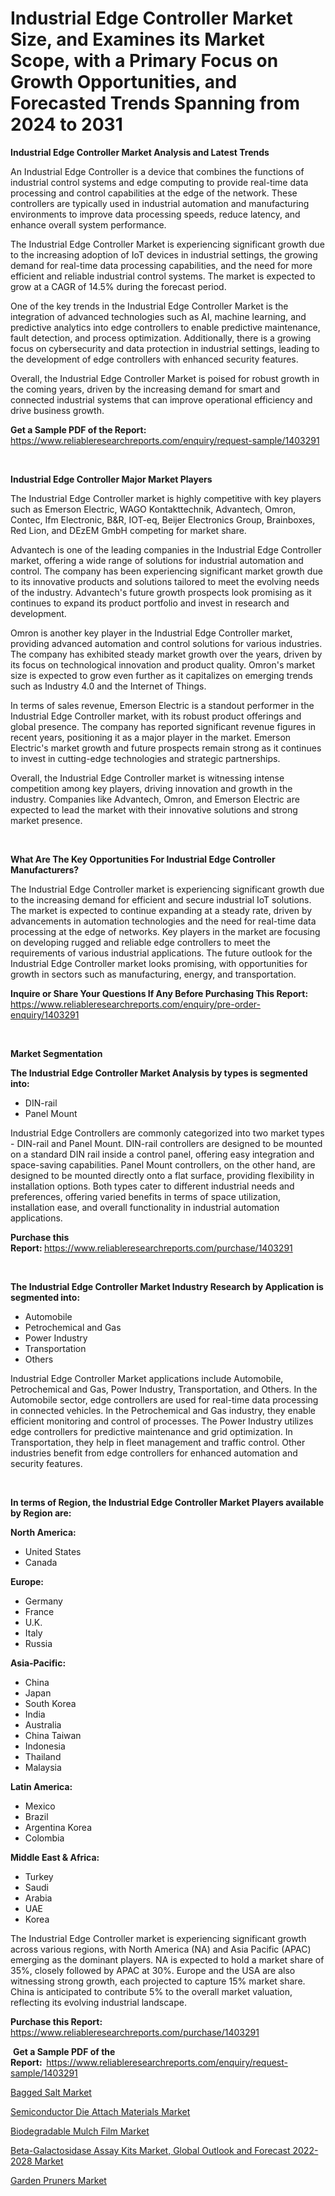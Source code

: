 <p><h1>Industrial Edge Controller Market Size, and Examines its Market Scope, with a Primary Focus on Growth Opportunities, and Forecasted Trends Spanning from 2024 to 2031</h1></p><p><strong>Industrial Edge Controller Market Analysis and Latest Trends</strong></p>
<p><p>An Industrial Edge Controller is a device that combines the functions of industrial control systems and edge computing to provide real-time data processing and control capabilities at the edge of the network. These controllers are typically used in industrial automation and manufacturing environments to improve data processing speeds, reduce latency, and enhance overall system performance.</p><p>The Industrial Edge Controller Market is experiencing significant growth due to the increasing adoption of IoT devices in industrial settings, the growing demand for real-time data processing capabilities, and the need for more efficient and reliable industrial control systems. The market is expected to grow at a CAGR of 14.5% during the forecast period.</p><p>One of the key trends in the Industrial Edge Controller Market is the integration of advanced technologies such as AI, machine learning, and predictive analytics into edge controllers to enable predictive maintenance, fault detection, and process optimization. Additionally, there is a growing focus on cybersecurity and data protection in industrial settings, leading to the development of edge controllers with enhanced security features.</p><p>Overall, the Industrial Edge Controller Market is poised for robust growth in the coming years, driven by the increasing demand for smart and connected industrial systems that can improve operational efficiency and drive business growth.</p></p>
<p><strong>Get a Sample PDF of the Report:&nbsp;</strong> <a href="https://www.reliableresearchreports.com/enquiry/request-sample/1403291">https://www.reliableresearchreports.com/enquiry/request-sample/1403291</a></p>
<p>&nbsp;</p>
<p><strong>Industrial Edge Controller Major Market Players</strong></p>
<p><p>The Industrial Edge Controller market is highly competitive with key players such as Emerson Electric, WAGO Kontakttechnik, Advantech, Omron, Contec, Ifm Electronic, B&R, IOT-eq, Beijer Electronics Group, Brainboxes, Red Lion, and DEzEM GmbH competing for market share. </p><p>Advantech is one of the leading companies in the Industrial Edge Controller market, offering a wide range of solutions for industrial automation and control. The company has been experiencing significant market growth due to its innovative products and solutions tailored to meet the evolving needs of the industry. Advantech's future growth prospects look promising as it continues to expand its product portfolio and invest in research and development.</p><p>Omron is another key player in the Industrial Edge Controller market, providing advanced automation and control solutions for various industries. The company has exhibited steady market growth over the years, driven by its focus on technological innovation and product quality. Omron's market size is expected to grow even further as it capitalizes on emerging trends such as Industry 4.0 and the Internet of Things.</p><p>In terms of sales revenue, Emerson Electric is a standout performer in the Industrial Edge Controller market, with its robust product offerings and global presence. The company has reported significant revenue figures in recent years, positioning it as a major player in the market. Emerson Electric's market growth and future prospects remain strong as it continues to invest in cutting-edge technologies and strategic partnerships.</p><p>Overall, the Industrial Edge Controller market is witnessing intense competition among key players, driving innovation and growth in the industry. Companies like Advantech, Omron, and Emerson Electric are expected to lead the market with their innovative solutions and strong market presence.</p></p>
<p>&nbsp;</p>
<p><strong>What Are The Key Opportunities For Industrial Edge Controller Manufacturers?</strong></p>
<p><p>The Industrial Edge Controller market is experiencing significant growth due to the increasing demand for efficient and secure industrial IoT solutions. The market is expected to continue expanding at a steady rate, driven by advancements in automation technologies and the need for real-time data processing at the edge of networks. Key players in the market are focusing on developing rugged and reliable edge controllers to meet the requirements of various industrial applications. The future outlook for the Industrial Edge Controller market looks promising, with opportunities for growth in sectors such as manufacturing, energy, and transportation.</p></p>
<p><strong>Inquire or Share Your Questions If Any Before Purchasing This Report:</strong> <a href="https://www.reliableresearchreports.com/enquiry/pre-order-enquiry/1403291">https://www.reliableresearchreports.com/enquiry/pre-order-enquiry/1403291</a></p>
<p>&nbsp;</p>
<p><strong>Market Segmentation</strong></p>
<p><strong>The Industrial Edge Controller Market Analysis by types is segmented into:</strong></p>
<p><ul><li>DIN-rail</li><li>Panel Mount</li></ul></p>
<p><p>Industrial Edge Controllers are commonly categorized into two market types - DIN-rail and Panel Mount. DIN-rail controllers are designed to be mounted on a standard DIN rail inside a control panel, offering easy integration and space-saving capabilities. Panel Mount controllers, on the other hand, are designed to be mounted directly onto a flat surface, providing flexibility in installation options. Both types cater to different industrial needs and preferences, offering varied benefits in terms of space utilization, installation ease, and overall functionality in industrial automation applications.</p></p>
<p><strong>Purchase this Report:&nbsp;</strong><a href="https://www.reliableresearchreports.com/purchase/1403291">https://www.reliableresearchreports.com/purchase/1403291</a></p>
<p>&nbsp;</p>
<p><strong>The Industrial Edge Controller Market Industry Research by Application is segmented into:</strong></p>
<p><ul><li>Automobile</li><li>Petrochemical and Gas</li><li>Power Industry</li><li>Transportation</li><li>Others</li></ul></p>
<p><p>Industrial Edge Controller Market applications include Automobile, Petrochemical and Gas, Power Industry, Transportation, and Others. In the Automobile sector, edge controllers are used for real-time data processing in connected vehicles. In the Petrochemical and Gas industry, they enable efficient monitoring and control of processes. The Power Industry utilizes edge controllers for predictive maintenance and grid optimization. In Transportation, they help in fleet management and traffic control. Other industries benefit from edge controllers for enhanced automation and security features.</p></p>
<p>&nbsp;</p>
<p><strong>In terms of Region, the Industrial Edge Controller Market Players available by Region are:</strong></p>
<p>
    <p> <strong> North America: </strong>
        <ul>
            <li>United States</li>
            <li>Canada</li>
        </ul>
        </p> 
    <p> <strong> Europe: </strong>
        <ul>
            <li>Germany</li>
            <li>France</li>
            <li>U.K.</li>
            <li>Italy</li>
            <li>Russia</li>
        </ul>
        </p> 
    <p> <strong> Asia-Pacific: </strong>
        <ul>
            <li>China</li>
            <li>Japan</li>
            <li>South Korea</li>
            <li>India</li>
            <li>Australia</li>
            <li>China Taiwan</li>
            <li>Indonesia</li>
            <li>Thailand</li>
            <li>Malaysia</li>
        </ul>
        </p> 
    <p> <strong> Latin America: </strong>
        <ul>
            <li>Mexico</li>
            <li>Brazil</li>
            <li>Argentina Korea</li>
            <li>Colombia</li>
        </ul>
        </p> 
    <p> <strong> Middle East & Africa: </strong>
        <ul>
            <li>Turkey</li>
            <li>Saudi</li>
            <li>Arabia</li>
            <li>UAE</li>
            <li>Korea</li>
        </ul>
    </p>
    </p>
<p><p>The Industrial Edge Controller market is experiencing significant growth across various regions, with North America (NA) and Asia Pacific (APAC) emerging as the dominant players. NA is expected to hold a market share of 35%, closely followed by APAC at 30%. Europe and the USA are also witnessing strong growth, each projected to capture 15% market share. China is anticipated to contribute 5% to the overall market valuation, reflecting its evolving industrial landscape.</p></p>
<p><strong>Purchase this Report: </strong><a href="https://www.reliableresearchreports.com/purchase/1403291">https://www.reliableresearchreports.com/purchase/1403291</a></p>
<p>&nbsp;<strong>Get a Sample PDF of the Report:&nbsp;&nbsp;</strong><a href="https://www.reliableresearchreports.com/enquiry/request-sample/1403291">https://www.reliableresearchreports.com/enquiry/request-sample/1403291</a></p>
<p><strong></strong></p>
<p><p><a href="https://view.publitas.com/reportprime-1/bagged-salt-market-challenges-opportunities-and-growth-drivers-and-major-market-players-forecasted-for-period-from-2024-2031/">Bagged Salt Market</a></p><p><a href="https://github.com/Angelnienowdseej3e45z3p8c/Market-Research-Report-List-1/blob/main/semiconductor-die-attach-materials-market.md">Semiconductor Die Attach Materials Market</a></p><p><a href="https://view.publitas.com/reportprime-1/biodegradable-mulch-film-market-offers-provide-insightful-data-for-the-time-period-from-2024-to-2031-and-also-provide-analysis-based-on-application-type-and-region/">Biodegradable Mulch Film Market</a></p><p><a href="https://woozy-pyroraptor-a1f.notion.site/Beta-Galactosidase-Assay-Kits-Market-Global-Outlook-and-Forecast-2022-2028-Market-Size-Market-Tren-e8c74a8ad24b480197c701ea54649f6c">Beta-Galactosidase Assay Kits Market, Global Outlook and Forecast 2022-2028 Market</a></p><p><a href="https://github.com/brentleyjimmiealvaradoz4l1rea/Market-Research-Report-List-1/blob/main/garden-pruners-market.md">Garden Pruners Market</a></p></p>